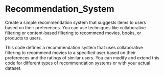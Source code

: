 # Recommendation_System
Create a simple recommendation system that suggests items to
users based on their preferences. You can use techniques like
collaborative filtering or content-based filtering to recommend
movies, books, or products to users.

This code defines a recommendation system that uses collaborative filtering to recommend movies to a specified user based on their preferences and the ratings of similar users. You can modify and extend this code for different types of recommendation systems or with your actual dataset.
